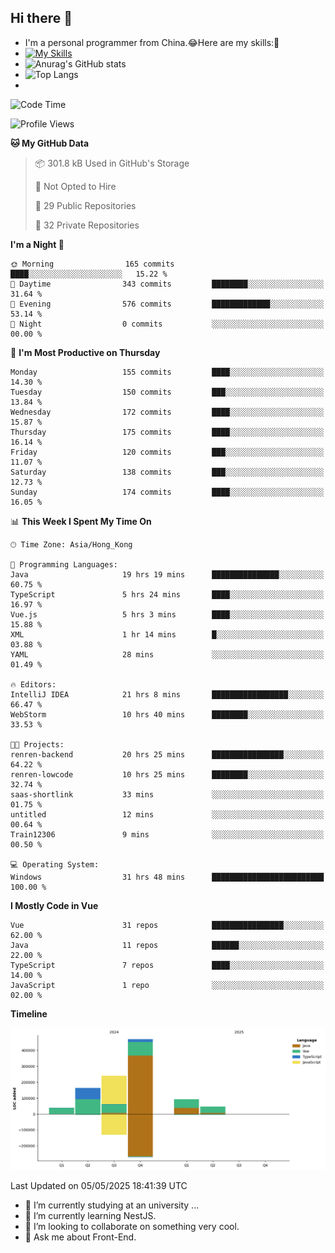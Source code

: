 ## Hi there 👋
- I'm a personal programmer from China.😂Here are my skills:🤔
- [![My Skills](https://skillicons.dev/icons?i=js,html,css,vue,typescript,java,golang)](https://skillicons.dev)
- ![Anurag's GitHub stats](https://github-readme-stats.vercel.app/api?username=FluffyChi-Xing&count_private=true&show_icons=true&theme=radical)
- ![Top Langs](https://github-readme-stats.vercel.app/api/top-langs/?username=FluffyChi-Xing)
- <!--START_SECTION:waka-->
![Code Time](http://img.shields.io/badge/Code%20Time-1%2C407%20hrs%2034%20mins-blue)

![Profile Views](http://img.shields.io/badge/Profile%20Views-0-blue)

**🐱 My GitHub Data** 

> 📦 301.8 kB Used in GitHub's Storage 
 > 
> 🚫 Not Opted to Hire
 > 
> 📜 29 Public Repositories 
 > 
> 🔑 32 Private Repositories 
 > 
**I'm a Night 🦉** 

```text
🌞 Morning                165 commits         ████░░░░░░░░░░░░░░░░░░░░░   15.22 % 
🌆 Daytime                343 commits         ████████░░░░░░░░░░░░░░░░░   31.64 % 
🌃 Evening                576 commits         █████████████░░░░░░░░░░░░   53.14 % 
🌙 Night                  0 commits           ░░░░░░░░░░░░░░░░░░░░░░░░░   00.00 % 
```
📅 **I'm Most Productive on Thursday** 

```text
Monday                   155 commits         ████░░░░░░░░░░░░░░░░░░░░░   14.30 % 
Tuesday                  150 commits         ███░░░░░░░░░░░░░░░░░░░░░░   13.84 % 
Wednesday                172 commits         ████░░░░░░░░░░░░░░░░░░░░░   15.87 % 
Thursday                 175 commits         ████░░░░░░░░░░░░░░░░░░░░░   16.14 % 
Friday                   120 commits         ███░░░░░░░░░░░░░░░░░░░░░░   11.07 % 
Saturday                 138 commits         ███░░░░░░░░░░░░░░░░░░░░░░   12.73 % 
Sunday                   174 commits         ████░░░░░░░░░░░░░░░░░░░░░   16.05 % 
```


📊 **This Week I Spent My Time On** 

```text
🕑︎ Time Zone: Asia/Hong_Kong

💬 Programming Languages: 
Java                     19 hrs 19 mins      ███████████████░░░░░░░░░░   60.75 % 
TypeScript               5 hrs 24 mins       ████░░░░░░░░░░░░░░░░░░░░░   16.97 % 
Vue.js                   5 hrs 3 mins        ████░░░░░░░░░░░░░░░░░░░░░   15.88 % 
XML                      1 hr 14 mins        █░░░░░░░░░░░░░░░░░░░░░░░░   03.88 % 
YAML                     28 mins             ░░░░░░░░░░░░░░░░░░░░░░░░░   01.49 % 

🔥 Editors: 
IntelliJ IDEA            21 hrs 8 mins       █████████████████░░░░░░░░   66.47 % 
WebStorm                 10 hrs 40 mins      ████████░░░░░░░░░░░░░░░░░   33.53 % 

🐱‍💻 Projects: 
renren-backend           20 hrs 25 mins      ████████████████░░░░░░░░░   64.22 % 
renren-lowcode           10 hrs 25 mins      ████████░░░░░░░░░░░░░░░░░   32.74 % 
saas-shortlink           33 mins             ░░░░░░░░░░░░░░░░░░░░░░░░░   01.75 % 
untitled                 12 mins             ░░░░░░░░░░░░░░░░░░░░░░░░░   00.64 % 
Train12306               9 mins              ░░░░░░░░░░░░░░░░░░░░░░░░░   00.50 % 

💻 Operating System: 
Windows                  31 hrs 48 mins      █████████████████████████   100.00 % 
```

**I Mostly Code in Vue** 

```text
Vue                      31 repos            ████████████████░░░░░░░░░   62.00 % 
Java                     11 repos            ██████░░░░░░░░░░░░░░░░░░░   22.00 % 
TypeScript               7 repos             ████░░░░░░░░░░░░░░░░░░░░░   14.00 % 
JavaScript               1 repo              ░░░░░░░░░░░░░░░░░░░░░░░░░   02.00 % 
```



**Timeline**

![Lines of Code chart](https://raw.githubusercontent.com/FluffyChi-Xing/FluffyChi-Xing/main/assets/bar_graph.png)


 Last Updated on 05/05/2025 18:41:39 UTC
<!--END_SECTION:waka-->
- 🔭 I’m currently studying at an university ...
- 🌱 I’m currently learning NestJS.
- 👯 I’m looking to collaborate on something very cool.
- 💬 Ask me about Front-End.
